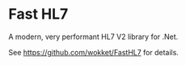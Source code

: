 # Fast HL7

A modern, very performant HL7 V2 library for .Net.  

See https://github.com/wokket/FastHL7 for details.

